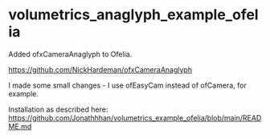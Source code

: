 # volumetrics_anaglyph_example_ofelia

Added ofxCameraAnaglyph to Ofelia.

https://github.com/NickHardeman/ofxCameraAnaglyph

I made some small changes - I use ofEasyCam instead of ofCamera, for example.

Installation as described here: https://github.com/Jonathhhan/volumetrics_example_ofelia/blob/main/README.md
